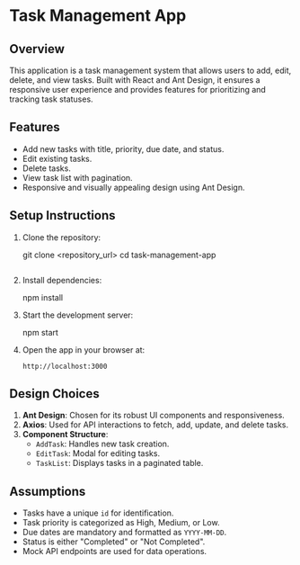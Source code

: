# Task Management App

## Overview
This application is a task management system that allows users to add, edit, delete, and view tasks. Built with React and Ant Design, it ensures a responsive user experience and provides features for prioritizing and tracking task statuses.

## Features
- Add new tasks with title, priority, due date, and status.
- Edit existing tasks.
- Delete tasks.
- View task list with pagination.
- Responsive and visually appealing design using Ant Design.


## Setup Instructions

1. Clone the repository:

   git clone <repository_url>
   cd task-management-app
   ```

2. Install dependencies:
  
   npm install


3. Start the development server:
  
   npm start

 

4. Open the app in your browser at:
   ```
   http://localhost:3000
   ```

## Design Choices

1. **Ant Design**: Chosen for its robust UI components and responsiveness.
2. **Axios**: Used for API interactions to fetch, add, update, and delete tasks.
3. **Component Structure**: 
   - `AddTask`: Handles new task creation.
   - `EditTask`: Modal for editing tasks.
   - `TaskList`: Displays tasks in a paginated table.

## Assumptions
- Tasks have a unique `id` for identification.
- Task priority is categorized as High, Medium, or Low.
- Due dates are mandatory and formatted as `YYYY-MM-DD`.
- Status is either "Completed" or "Not Completed".
- Mock API endpoints are used for data operations.
